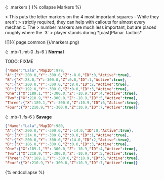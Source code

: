 {: .markers }
{% collapse Markers %}
<div class="summary" markdown="1">
> This puts the letter markers on the 4 most important squares - While they aren't
> strictly required, they can help with callouts for almost every mechanic. The
> number markers are much less important, but are placed roughly where the `3`
> player stands during *[cast]Planar Tactics*

![]({{ page.common }}/markers.png)
</div>

{: .mb-1 .mt-0 .fs-6 }
**Normal**

TODO: FIXME

```json
{"Name":"Lala","MapID":979,
"A":{"X":200.0,"Y":-300.0,"Z":-8.0,"ID":0,"Active":true},
"B":{"X":28.0,"Y":-300.0,"Z":0.0,"ID":1,"Active":true},
"C":{"X":200.0,"Y":-300.0,"Z":8.0,"ID":2,"Active":true},
"D":{"X":192.0,"Y":-300.0,"Z":0.0,"ID":3,"Active":true},
"One":{"X":189.1,"Y":-300.0,"Z":-10.9,"ID":4,"Active":true},
"Two":{"X":210.9,"Y":-300.0,"Z":-10.9,"ID":5,"Active":true},
"Three":{"X":189.1,"Y":-300.0,"Z":10.9,"ID":6,"Active":true},
"Four":{"X":210.9,"Y":-300.0,"Z":10.9,"ID":7,"Active":true}}
```

{: .mb-1 .fs-6 }
**Savage**

```json
{"Name":"Lala","MapID":980,
"A":{"X":200.0,"Y":-300.0,"Z":-14.0,"ID":0,"Active":true},
"B":{"X":214.0,"Y":-300.0,"Z":0.0,"ID":1,"Active":true},
"C":{"X":200.0,"Y":-300.0,"Z":14.0,"ID":2,"Active":true},
"D":{"X":186.0,"Y":-300.0,"Z":0.0,"ID":3,"Active":true},
"One":{"X":189.1,"Y":-300.0,"Z":-10.9,"ID":4,"Active":true},
"Two":{"X":210.9,"Y":-300.0,"Z":-10.9,"ID":5,"Active":true},
"Three":{"X":189.1,"Y":-300.0,"Z":10.9,"ID":6,"Active":true},
"Four":{"X":210.9,"Y":-300.0,"Z":10.9,"ID":7,"Active":true}}
```
{% endcollapse %}
